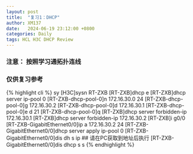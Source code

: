 ```yaml
---
layout: post
title:  "复习1：DHCP"
author: XM137
date:   2024-06-19 23:12:00 +0800
categories: Daily
tags: HCL H3C DHCP Review
---
```


### 注意： 按照学习通拓扑连线
### 仅供复习参考

{% highlight cli %}
<H3C>sy
[H3C]sysn RT-ZXB
[RT-ZXB]dhcp e
[RT-ZXB]dhcp server ip-pool 0
[RT-ZXB-dhcp-pool-0]n 172.16.30.0 24
[RT-ZXB-dhcp-pool-0]g 172.16.30.2
[RT-ZXB-dhcp-pool-0]d 172.16.30.1
[RT-ZXB-dhcp-pool-0]e d 21
[RT-ZXB-dhcp-pool-0]q
[RT-ZXB]dhcp server forbidden-ip 172.16.30.1
[RT-ZXB]dhcp server forbidden-ip 172.16.30.2
[RT-ZXB]i g0/0
[RT-ZXB-GigabitEthernet0/0]ip a 172.16.30.2 24
[RT-ZXB-GigabitEthernet0/0]dhcp server apply ip-pool 0
[RT-ZXB-GigabitEthernet0/0]dis dh s ip ## 请在PC获取到地址后执行
[RT-ZXB-GigabitEthernet0/0]dis dhcp s s
{% endhighlight %}